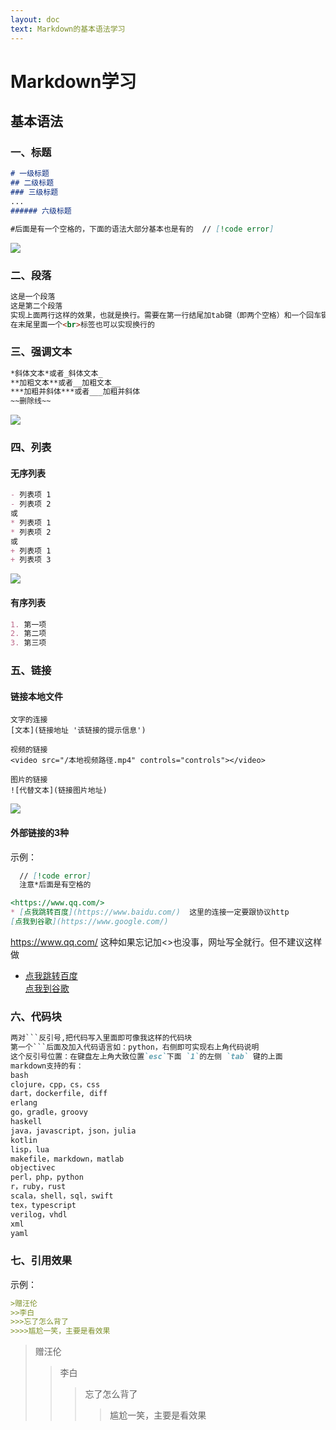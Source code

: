 ```yaml
---
layout: doc
text: Markdown的基本语法学习
---
```

# Markdown学习
## 基本语法  
### 一、标题
```markdown
# 一级标题
## 二级标题
### 三级标题 
...
###### 六级标题

#后面是有一个空格的，下面的语法大部分基本也是有的  // [!code error]
```
![](/title.png)
### 二、段落  
```markdown
这是一个段落
这是第二个段落
实现上面两行这样的效果，也就是换行。需要在第一行结尾加tab键（即两个空格）和一个回车键
在末尾里面一个<br>标签也可以实现换行的
```
### 三、强调文本
```markdown
*斜体文本*或者_斜体文本_
**加粗文本**或者__加粗文本__
***加粗并斜体***或者___加粗并斜体
~~删除线~~
```
![](/xieti.png)
### 四、列表
#### 无序列表
```markdown
- 列表项 1
- 列表项 2
或
* 列表项 1
* 列表项 2
或
+ 列表项 1
+ 列表项 3
```
![](/list.png)
#### 有序列表
```markdown
1. 第一项
2. 第二项
3. 第三项
```
### 五、链接

#### 链接本地文件
```mardown
文字的连接
[文本](链接地址 '该链接的提示信息')   

视频的链接
<video src="/本地视频路径.mp4" controls="controls"></video>

图片的链接
![代替文本](链接图片地址) 

```
![](/baidu.png)

#### 外部链接的3种

示例：  
```markdown  
  // [!code error]  
  注意*后面是有空格的   

<https://www.qq.com/>
* [点我跳转百度](https://www.baidu.com/)  这里的连接一定要跟协议http
[点我到谷歌](https://www.google.com/)

```  
<https://www.qq.com/>  这种如果忘记加<>也没事，网址写全就行。但不建议这样做
* [点我跳转百度](https://www.baidu.com/)  
[点我到谷歌](https://www.google.com/) 


### 六、代码块
```markdown
两对```反引号,把代码写入里面即可像我这样的代码块
第一个```后面及加入代码语言如：python，右侧即可实现右上角代码说明  
这个反引号位置：在键盘左上角大致位置`esc`下面 `1`的左侧 `tab` 键的上面 
markdown支持的有：
bash
clojure，cpp，cs，css
dart，dockerfile, diff
erlang
go，gradle，groovy
haskell
java，javascript，json，julia
kotlin
lisp，lua
makefile，markdown，matlab
objectivec
perl，php，python
r，ruby，rust
scala，shell，sql，swift
tex，typescript
verilog，vhdl
xml
yaml
```
### 七、引用效果
示例：
```markdown
>赠汪伦
>>李白
>>>忘了怎么背了
>>>>尴尬一笑，主要是看效果
```
>赠汪伦
>>李白
>>>忘了怎么背了
>>>>尴尬一笑，主要是看效果